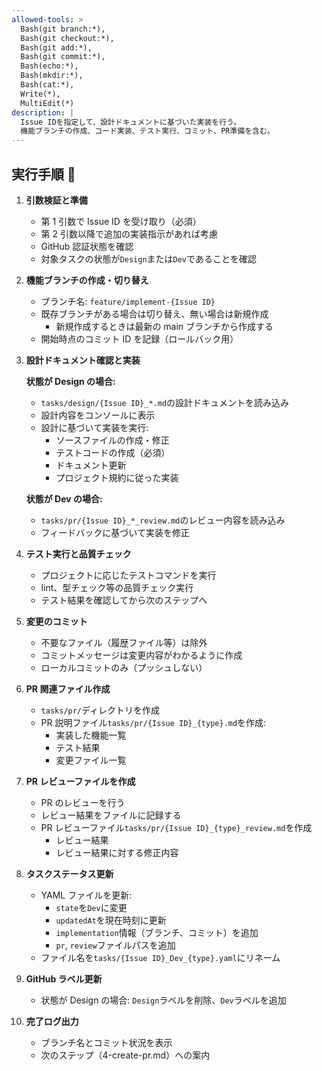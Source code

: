 ```yaml
---
allowed-tools: >
  Bash(git branch:*),
  Bash(git checkout:*),
  Bash(git add:*),
  Bash(git commit:*),
  Bash(echo:*),
  Bash(mkdir:*),
  Bash(cat:*),
  Write(*),
  MultiEdit(*)
description: |
  Issue IDを指定して、設計ドキュメントに基づいた実装を行う。
  機能ブランチの作成、コード実装、テスト実行、コミット、PR準備を含む。
---
```


## 実行手順 🤖

1. **引数検証と準備**

   - 第 1 引数で Issue ID を受け取り（必須）
   - 第 2 引数以降で追加の実装指示があれば考慮
   - GitHub 認証状態を確認
   - 対象タスクの状態が`Design`または`Dev`であることを確認

2. **機能ブランチの作成・切り替え**

   - ブランチ名: `feature/implement-{Issue ID}`
   - 既存ブランチがある場合は切り替え、無い場合は新規作成
     - 新規作成するときは最新の main ブランチから作成する
   - 開始時点のコミット ID を記録（ロールバック用）

3. **設計ドキュメント確認と実装**

   **状態が Design の場合:**

   - `tasks/design/{Issue ID}_*.md`の設計ドキュメントを読み込み
   - 設計内容をコンソールに表示
   - 設計に基づいて実装を実行:
     - ソースファイルの作成・修正
     - テストコードの作成（必須）
     - ドキュメント更新
     - プロジェクト規約に従った実装

   **状態が Dev の場合:**

   - `tasks/pr/{Issue ID}_*_review.md`のレビュー内容を読み込み
   - フィードバックに基づいて実装を修正

4. **テスト実行と品質チェック**

   - プロジェクトに応じたテストコマンドを実行
   - lint、型チェック等の品質チェック実行
   - テスト結果を確認してから次のステップへ

5. **変更のコミット**

   - 不要なファイル（履歴ファイル等）は除外
   - コミットメッセージは変更内容がわかるように作成
   - ローカルコミットのみ（プッシュしない）

6. **PR 関連ファイル作成**

   - `tasks/pr/`ディレクトリを作成
   - PR 説明ファイル`tasks/pr/{Issue ID}_{type}.md`を作成:
     - 実装した機能一覧
     - テスト結果
     - 変更ファイル一覧

7. **PR レビューファイルを作成**

   - PR のレビューを行う
   - レビュー結果をファイルに記録する
   - PR レビューファイル`tasks/pr/{Issue ID}_{type}_review.md`を作成
     - レビュー結果
     - レビュー結果に対する修正内容

8. **タスクステータス更新**

   - YAML ファイルを更新:
     - `state`を`Dev`に変更
     - `updatedAt`を現在時刻に更新
     - `implementation`情報（ブランチ、コミット）を追加
     - `pr`, `review`ファイルパスを追加
   - ファイル名を`tasks/{Issue ID}_Dev_{type}.yaml`にリネーム

9. **GitHub ラベル更新**

   - 状態が Design の場合: `Design`ラベルを削除、`Dev`ラベルを追加

10. **完了ログ出力**

    - ブランチ名とコミット状況を表示
    - 次のステップ（4-create-pr.md）への案内
